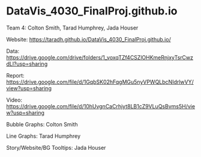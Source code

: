 # DataVis_4030_FinalProj.github.io

Team 4: Colton Smith, Tarad Humphrey, Jada Houser

Website: https://taradh.github.io/DataVis_4030_FinalProj.github.io/

Data: https://drive.google.com/drive/folders/1_voxqTZf4CSZlOHKmeRnjxyTsrCwzdLl?usp=sharing

Report: https://drive.google.com/file/d/1GqbSK02hFqgMGu5nyVPWQLbcNIdrlwVY/view?usp=sharing

Video: https://drive.google.com/file/d/10hUvgnCaCrhjyt8LB1cZ9VLuQsBvms5H/view?usp=sharing

Bubble Graphs: Colton Smith

Line Graphs: Tarad Humphrey

Story/Website/BG Tooltips: Jada Houser
